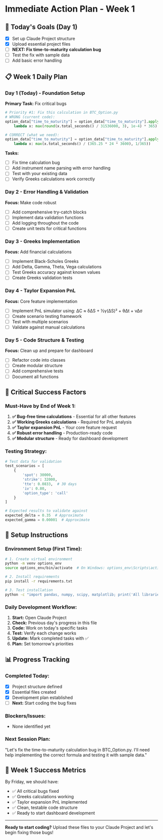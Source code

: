 # Immediate Action Plan - Week 1

## 🎯 Today's Goals (Day 1)
- [x] Set up Claude Project structure
- [x] Upload essential project files
- [ ] **NEXT: Fix time-to-maturity calculation bug**
- [ ] Test the fix with sample data
- [ ] Add basic error handling

## 📋 Week 1 Daily Plan

### Day 1 (Today) - Foundation Setup
**Primary Task:** Fix critical bugs
```python
# Priority #1: Fix this calculation in BTC_Option.py
# WRONG (current code):
option_data["time_to_maturity"] = option_data["time_to_maturity"].apply(
    lambda x: max(round(x.total_seconds() / 31536000, 3), 1e-4) * 365)

# CORRECT (what we need):
option_data["time_to_maturity"] = option_data["time_to_maturity"].apply(
    lambda x: max(x.total_seconds() / (365.25 * 24 * 3600), 1/365))
```

**Tasks:**
- [ ] Fix time calculation bug
- [ ] Add instrument name parsing with error handling
- [ ] Test with your existing data
- [ ] Verify Greeks calculations work correctly

### Day 2 - Error Handling & Validation
**Focus:** Make code robust
- [ ] Add comprehensive try-catch blocks
- [ ] Implement data validation functions
- [ ] Add logging throughout the code
- [ ] Create unit tests for critical functions

### Day 3 - Greeks Implementation
**Focus:** Add financial calculations
- [ ] Implement Black-Scholes Greeks
- [ ] Add Delta, Gamma, Theta, Vega calculations
- [ ] Test Greeks accuracy against known values
- [ ] Create Greeks validation tests

### Day 4 - Taylor Expansion PnL
**Focus:** Core feature implementation
- [ ] Implement PnL simulator using: ΔC ≈ δΔS + ½γ(ΔS)² + θΔt + νΔσ
- [ ] Create scenario testing framework
- [ ] Test with multiple scenarios
- [ ] Validate against manual calculations

### Day 5 - Code Structure & Testing
**Focus:** Clean up and prepare for dashboard
- [ ] Refactor code into classes
- [ ] Create modular structure
- [ ] Add comprehensive tests
- [ ] Document all functions

## 🚨 Critical Success Factors

### Must-Have by End of Week 1:
1. **✅ Bug-free time calculations** - Essential for all other features
2. **✅ Working Greeks calculations** - Required for PnL analysis
3. **✅ Taylor expansion PnL** - Your core feature request
4. **✅ Robust error handling** - Production-ready code
5. **✅ Modular structure** - Ready for dashboard development

### Testing Strategy:
```python
# Test data for validation
test_scenarios = [
    {
        'spot': 30000,
        'strike': 32000, 
        'tte': 0.0833,  # 30 days
        'iv': 0.80,
        'option_type': 'call'
    }
]

# Expected results to validate against
expected_delta = 0.35  # Approximate
expected_gamma = 0.00001  # Approximate
```

## 🔧 Setup Instructions

### Environment Setup (First Time):
```bash
# 1. Create virtual environment
python -m venv options_env
source options_env/bin/activate  # On Windows: options_env\Scripts\activate

# 2. Install requirements
pip install -r requirements.txt

# 3. Test installation
python -c "import pandas, numpy, scipy, matplotlib; print('All libraries installed!')"
```

### Daily Development Workflow:
1. **Start:** Open Claude Project
2. **Check:** Previous day's progress in this file
3. **Code:** Work on today's specific tasks
4. **Test:** Verify each change works
5. **Update:** Mark completed tasks with ✅
6. **Plan:** Set tomorrow's priorities

## 📊 Progress Tracking

### Completed Today:
- [x] Project structure defined
- [x] Essential files created
- [x] Development plan established
- [ ] **Next:** Start coding the bug fixes

### Blockers/Issues:
- None identified yet

### Next Session Plan:
"Let's fix the time-to-maturity calculation bug in BTC_Option.py. I'll need help implementing the correct formula and testing it with sample data."

## 🎯 Week 1 Success Metrics
By Friday, we should have:
- ✅ All critical bugs fixed
- ✅ Greeks calculations working
- ✅ Taylor expansion PnL implemented
- ✅ Clean, testable code structure
- ✅ Ready to start dashboard development

---

**Ready to start coding?** Upload these files to your Claude Project and let's begin fixing those bugs!